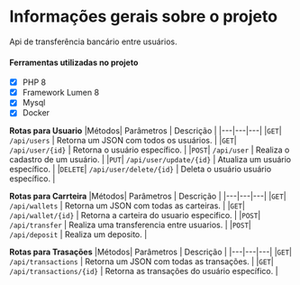 # Informações gerais sobre o projeto

Api de transferência bancário entre usuários.

#### Ferramentas utilizadas no projeto

- [X] PHP 8
- [X] Framework Lumen 8
- [X] Mysql
- [X] Docker

**Rotas para Usuario**
|Métodos| Parâmetros | Descrição |
|---|---|---|
|`GET`| `/api/users` | Retorna um JSON com todos os usuários. |
|`GET`| `/api/user/{id}` | Retorna o usuário específico. |
|`POST`| `/api/user` | Realiza o cadastro de um usuário. |
|`PUT`| `/api/user/update/{id}` | Atualiza um usuário específico. |
|`DELETE`| `/api/user/delete/{id}` | Deleta o usuário usuário específico. |

**Rotas para Carrteira**
|Métodos| Parâmetros | Descrição |
|---|---|---|
|`GET`| `/api/wallets` | Retorna um JSON com todas as carteiras. |
|`GET`| `/api/wallet/{id}` | Retorna a carteira do usuario especifico. |
|`POST`| `/api/transfer` | Realiza uma transferencia entre usuarios. |
|`POST`| `/api/deposit` | Realiza um deposito. |

**Rotas para Trasações**
|Métodos| Parâmetros | Descrição |
|---|---|---|
|`GET`| `/api/transactions` | Retorna um JSON com todas as transações. |
|`GET`| `/api/transactions/{id}` | Retorna as transações do usuário específico. |

> 
